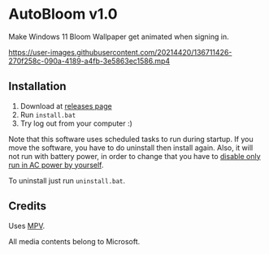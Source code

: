 # AutoBloom v1.0

Make Windows 11 Bloom Wallpaper get animated when signing in.

https://user-images.githubusercontent.com/20214420/136711426-270f258c-090a-4189-a4fb-3e5863ec1586.mp4


## Installation

1. Download at [releases page](https://github.com/willnode/autobloom/releases)
2. Run `install.bat`
3. Try log out from your computer :)

Note that this software uses scheduled tasks to run during startup. If you move the software, you have to do uninstall then install again. Also, it will not run with battery power, in order to change that you have to [disable only run in AC power by yourself](https://stackoverflow.com/questions/9075564/change-settings-for-power-for-windows-scheduled-task).

To uninstall just run `uninstall.bat`.

## Credits

Uses [MPV](https://mpv.io).

All media contents belong to Microsoft.
